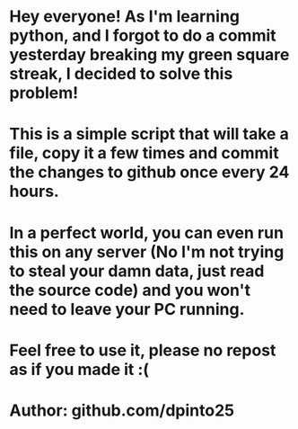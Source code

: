 # Hey everyone! As I'm learning python, and I forgot to do a commit yesterday breaking my green square streak, I decided to solve this problem! 

# This is a simple script that will take a file, copy it a few times and commit the changes to github once every 24 hours.

# In a perfect world, you can even run this on any server (No I'm not trying to steal your damn data, just read the source code) and you won't need to leave your PC running.

# Feel free to use it, please no repost as if you made it :(

# Author: github.com/dpinto25
